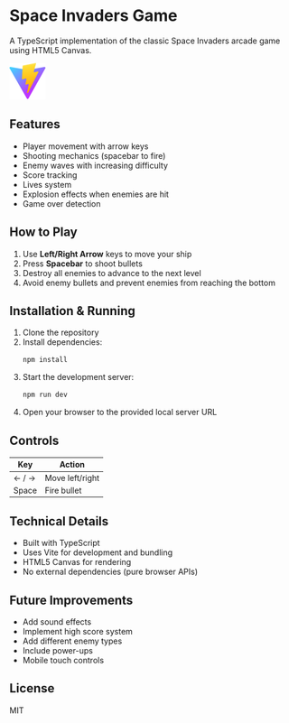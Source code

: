 # Space Invaders Game

A TypeScript implementation of the classic Space Invaders arcade game using HTML5 Canvas.

![Game Screenshot](public/vite.svg) <!-- Replace with actual screenshot if available -->

## Features

- Player movement with arrow keys
- Shooting mechanics (spacebar to fire)
- Enemy waves with increasing difficulty
- Score tracking
- Lives system
- Explosion effects when enemies are hit
- Game over detection

## How to Play

1. Use **Left/Right Arrow** keys to move your ship
2. Press **Spacebar** to shoot bullets
3. Destroy all enemies to advance to the next level
4. Avoid enemy bullets and prevent enemies from reaching the bottom

## Installation & Running

1. Clone the repository
2. Install dependencies:
   ```bash
   npm install
   ```
3. Start the development server:
   ```bash
   npm run dev
   ```
4. Open your browser to the provided local server URL

## Controls

| Key        | Action           |
|------------|------------------|
| ← / →      | Move left/right  |
| Space      | Fire bullet      |

## Technical Details

- Built with TypeScript
- Uses Vite for development and bundling
- HTML5 Canvas for rendering
- No external dependencies (pure browser APIs)

## Future Improvements

- Add sound effects
- Implement high score system
- Add different enemy types
- Include power-ups
- Mobile touch controls

## License

MIT
